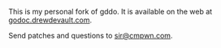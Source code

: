 This is my personal fork of gddo. It is available on the web at
[godoc.drewdevault.com](https://godoc.drewdevault.com).

Send patches and questions to [sir@cmpwn.com](mailto:sir@cmpwn.com).
